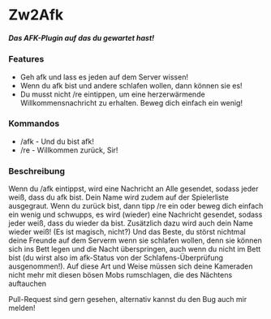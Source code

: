 # Zw2Afk
##### Das AFK-Plugin auf das du gewartet hast!

### Features

- Geh afk und lass es jeden auf dem Server wissen!
- Wenn du afk bist und andere schlafen wollen, dann können sie es!
- Du musst nicht /re eintippen, um eine herzerwärmende Willkommensnachricht zu erhalten. Beweg dich einfach ein wenig!

### Kommandos

- /afk - Und du bist afk!
- /re - Willkommen zurück, Sir!

### Beschreibung

Wenn du /afk eintippst, wird eine Nachricht an Alle gesendet, sodass jeder weiß, dass du afk bist. Dein Name wird zudem auf der Spielerliste ausgegraut. Wenn du zurück bist, dann tipp /re ein oder beweg dich einfach ein wenig und schwupps, es wird (wieder) eine Nachricht gesendet, sodass jeder weiß, dass du wieder da bist. Zusätzlich dazu wird auch dein Name wieder weiß! (Es ist magisch, nicht?)
Und das Beste, du störst nichtmal deine Freunde auf dem Serverm wenn sie schlafen wollen, denn sie können sich ins Bett legen und die Nacht überspringen, auch wenn du nicht im Bett bist (du wirst also im afk-Status von der Schlafens-Überprüfung ausgenommen!). Auf diese Art und Weise müssen sich deine Kameraden nicht mehr mit diesen bösen Mobs rumschlagen, die des Nächtens auftauchen

Pull-Request sind gern gesehen, alternativ kannst du den Bug auch mir melden!